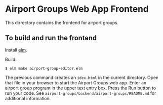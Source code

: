 # Airport Groups Web App Frontend

This dirrectory contains the frontend for airport groups.


## To build and run the frontend


Install [elm](http://elm-lang.org/).


Build:

`$ elm make airport-group-editor.elm`

The previous command creates an `idex.html` in the current directory. Open that file in your browser to start the Airport Groups web app. Enter an airport group program in the upper text entry box. Press the Run button to run your code.  See `airport-groups/backend/airport-groups/README.md` for additional information.



